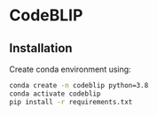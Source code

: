 # CodeBLIP

## Installation

Create conda environment using:
```bash
conda create -n codeblip python=3.8
conda activate codeblip
pip install -r requirements.txt
```